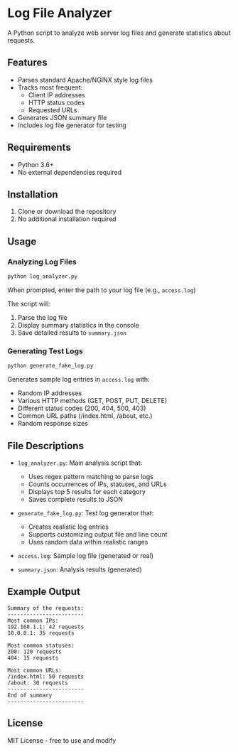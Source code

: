 # Log File Analyzer

A Python script to analyze web server log files and generate statistics about requests.

## Features

- Parses standard Apache/NGINX style log files
- Tracks most frequent:
  - Client IP addresses
  - HTTP status codes
  - Requested URLs
- Generates JSON summary file
- Includes log file generator for testing

## Requirements

- Python 3.6+
- No external dependencies required

## Installation

1. Clone or download the repository
2. No additional installation required

## Usage

### Analyzing Log Files

```bash
python log_analyzer.py
```
When prompted, enter the path to your log file (e.g., `access.log`)

The script will:
1. Parse the log file
2. Display summary statistics in the console
3. Save detailed results to `summary.json`

### Generating Test Logs

```bash
python generate_fake_log.py
```
Generates sample log entries in `access.log` with:
- Random IP addresses
- Various HTTP methods (GET, POST, PUT, DELETE)
- Different status codes (200, 404, 500, 403)
- Common URL paths (/index.html, /about, etc.)
- Random response sizes

## File Descriptions

- `log_analyzer.py`: Main analysis script that:
  - Uses regex pattern matching to parse logs
  - Counts occurrences of IPs, statuses, and URLs
  - Displays top 5 results for each category
  - Saves complete results to JSON

- `generate_fake_log.py`: Test log generator that:
  - Creates realistic log entries
  - Supports customizing output file and line count
  - Uses random data within realistic ranges

- `access.log`: Sample log file (generated or real)
- `summary.json`: Analysis results (generated)

## Example Output

```
Summary of the requests:
------------------------
Most common IPs:
192.168.1.1: 42 requests
10.0.0.1: 35 requests

Most common statuses:
200: 120 requests
404: 15 requests

Most common URLs:
/index.html: 50 requests
/about: 30 requests
------------------------
End of summary
------------------------
```

## License

MIT License - free to use and modify
